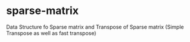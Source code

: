 # sparse-matrix
Data Structure fo Sparse matrix and Transpose of Sparse matrix (Simple Transpose as well as fast transpose)
